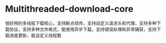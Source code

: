 # Multithreaded-download-core
很好用的多线程下载核心，支持断点续传，支持自定义请求头和代理，支持多种下载协议，支持多种文件格式，能使用异步下载，支持错误处理和异常捕获，支持下载进度更新，能自定义线程数
